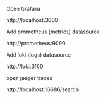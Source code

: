 Open Grafana

http://localhost:3000

Add prometheus (metrics) datasource

http://prometheus:9090


Add loki (logs) datasource

http://loki:3100

open jaeger traces

http://localhost:16686/search
